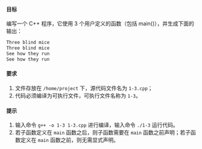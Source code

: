 #### 目标

编写一个 C++ 程序，它使用 3 个用户定义的函数（包括 main()），并生成下面的输出：

```bash
Three blind mice
Three blind mice
See how they run
See how they run
```

#### 要求

1. 文件存放在 `/home/project` 下，源代码文件名为 `1-3.cpp`；
2. 代码必须编译为可执行文件，可执行文件名称为 `1-3`。

#### 提示

1. 输入命令 `g++ -o 1-3 1-3.cpp` 进行编译，输入命令 `./1-3` 运行代码。
2. 若子函数定义在 `main` 函数之后，则子函数需要在 `main` 函数之前声明；若子函数定义在 `main` 函数之前，则无需显式声明。
